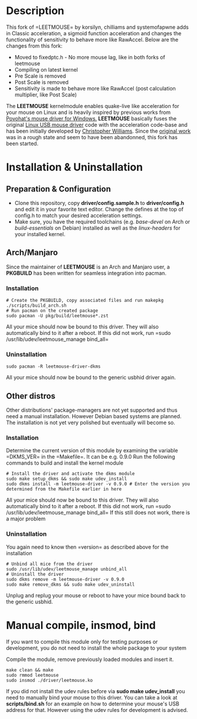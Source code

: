 # Description
  This fork of =LEETMOUSE= by korsilyn, chilliams and systemofapwne adds in Classic acceleration, a sigmoid function acceleration and changes the functionality of sensitivity to behave more like RawAccel. Below are the changes from this fork:
   * Moved to fixedptc.h - No more mouse lag, like in both forks of leetmouse
   * Compiling on latest kernel
   * Pre Scale is removed
   * Post Scale is removed
   * Sensitivity is made to behave more like RawAccel (post calculation multiplier, like Post Scale)

  The **LEETMOUSE** kernelmodule enables quake-live like acceleration for your mouse on Linux and is heavily inspired by previous works from [Povohat's mouse driver for Windows.](http://accel.drok-radnik.com/old.html)
  **LEETMOUSE** basically fuses the original [Linux USB mouse driver](https://github.com/torvalds/linux/blob/master/drivers/hid/usbhid/usbmouse.c) code with the acceleration code-base and has been initially developed by [Christopher Williams](https://github.com/chilliams).
  Since the [original work](https://github.com/chilliams/mousedriver) was in a rough state and seem to have been abandonned, this fork has been started.

# Installation & Uninstallation
## Preparation & Configuration
   + Clone this repository, copy **driver/config.sample.h** to **driver/config.h** and edit it in your favorite text editor. Change the defines at the top of config.h to match your desired acceleration settings.
   + Make sure, you have the required toolchains (e.g. *base-devel* on Arch or *build-essentials* on Debian) installed as well as the *linux-headers* for your installed kernel.
## Arch/Manjaro
   Since the maintainer of **LEETMOUSE** is an Arch and Manjaro user, a **PKGBUILD** has been written for seamless integration into pacman.

   ### Installation
   ```
   # Create the PKGBUILD, copy associated files and run makepkg
   ./scripts/build_arch.sh
   # Run pacman on the created package
   sudo pacman -U pkg/build/leetmouse*.zst
   ```
   All your mice should now be bound to this driver. They will also automatically bind to it after a reboot. If this did not work, run =sudo /usr/lib/udev/leetmouse_manage bind_all=
   
   ### Uninstallation
   ```
   sudo pacman -R leetmouse-driver-dkms
   ```
   All your mice should now be bound to the generic usbhid driver again.
   
## Other distros
   Other distributions' package-managers are not yet supported and thus need a manual installation. However Debian based systems are planned.
   The installation is not yet very polished but eventually will become so.
   
   ### Installation

   Determine the current version of this module by examining the variable =DKMS_VER= in the =Makefile=. It can be e.g. 0.9.0
   Run the following commands to build and install the kernel module
   ```
   # Install the driver and activate the dkms module
   sudo make setup_dkms && sudo make udev_install
   sudo dkms install -m leetmouse-driver -v 0.9.0 # Enter the version you determined from the Makefile earlier in here
   ```
   All your mice should now be bound to this driver. They will also automatically bind to it after a reboot. If this did not work, run =sudo /usr/lib/udev/leetmouse_manage bind_all=
   If this still does not work, there is a major problem
   
   ### Uninstallation
   
   You again need to know then =version= as described above for the installation
   ```
   # Unbind all mice from the driver
   sudo /usr/lib/udev/leetmouse_manage unbind_all
   # Uninstall the driver
   sudo dkms remove -m leetmouse-driver -v 0.9.0
   sudo make remove_dkms && sudo make udev_uninstall
   ```
   Unplug and replug your mouse or reboot to have your mice bound back to the generic usbhid.
# Manual compile, insmod, bind
   If you want to compile this module only for testing purposes or development, you do not need to install the whole package to your system

   Compile the module, remove previously loaded modules and insert it.
   ```
   make clean && make
   sudo rmmod leetmouse
   sudo insmod ./driver/leetmouse.ko
   ```
   If you did not install the udev rules before via **sudo make udev_install** you need to manually bind your mouse to this driver.
   You can take a look at **scripts/bind.sh** for an example on how to determine your mouse's USB address for that. However using the udev rules for development is advised.
